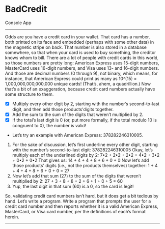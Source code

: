 # BadCredit
Console App
***
Odds are you have a credit card in your wallet. That card has a number, both printed on its face and embedded (perhaps
with some other data) in the magnetic stripe on back. That number is also stored in a database somewhere, so that when
your card is used to buy something, the creditor knows whom to bill.
There are a lot of people with credit cards in this world, so those numbers are pretty long: American Express uses 15-digit
numbers, MasterCard uses 16-digit numbers, and Visa uses 13- and 16-digit numbers. And those are decimal numbers (0
through 9), not binary, which means, for instance, that American Express could print as many as 10^(15) =
1,000,000,000,000,000 unique cards! (That’s, ahem, a quadrillion.) Now that’s a bit of an exaggeration, because credit
card numbers actually have some structure to them.
- [x] Multiply every other digit by 2, starting with the number’s second-to-last digit, and then add those products'digits together.
- [x] Add the sum to the sum of the digits that weren’t multiplied by 2.
- [x] If the total’s last digit is 0 (or, put more formally, if the total modulo 10 is congruent to 0), the number is valid!

+ Let’s try an example with American Express: 378282246310005.
1. For the sake of discussion, let’s first underline every other digit, starting with the number’s second-to-last digit:
378282246310005
Okay, let’s multiply each of the underlined digits by 2:
7•2 + 2•2 + 2•2 + 4•2 + 3•2 + 0•2 + 0•2
That gives us:
14 + 4 + 4 + 8 + 6 + 0 + 0
Now let’s add those products' digits (i.e., not the products themselves) together:
1 + 4 + 4 + 4 + 8 + 6 + 0 + 0 = 27
2. Now let’s add that sum (27) to the sum of the digits that weren’t multiplied by 2:
27 + 3 + 8 + 8 + 2 + 6 + 1 + 0 + 5 = 60
3. Yup, the last digit in that sum (60) is a 0, so the card is legit!

So, validating credit card numbers isn’t hard, but it does get a bit tedious by hand. Let’s write a program.
Write a program that prompts the user for a credit card number and then reports whether it is a valid American Express, MasterCard, or Visa card number, per the definitions of each’s format herein.
***